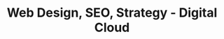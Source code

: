 ---
title: "Web Design, SEO, Strategy - Digital Cloud"
description: "From web design, SEO, to increasing your business' online presence, we have digital marketing services to help you accomplish your goals. Serving Roseburg, OR and beyond."
---